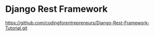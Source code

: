 # Django Rest Framework
https://github.com/codingforentrepreneurs/Django-Rest-Framework-Tutorial.git
